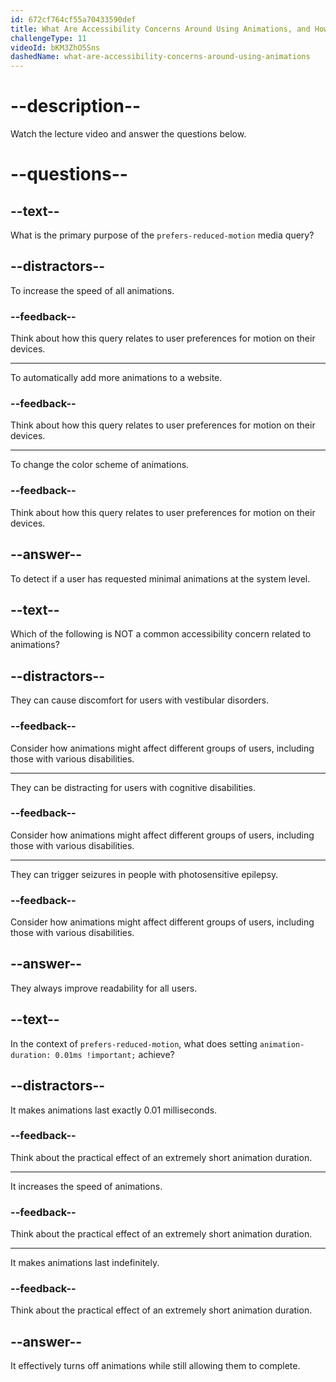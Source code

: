 ```yaml
---
id: 672cf764cf55a70433590def
title: What Are Accessibility Concerns Around Using Animations, and How Can prefers-reduced-motion Help?
challengeType: 11
videoId: bKM3ZhO5Sns
dashedName: what-are-accessibility-concerns-around-using-animations
---
```


# --description--

Watch the lecture video and answer the questions below.

# --questions--

## --text--

What is the primary purpose of the `prefers-reduced-motion` media query?

## --distractors--

To increase the speed of all animations.

### --feedback--

Think about how this query relates to user preferences for motion on their devices.

---

To automatically add more animations to a website.

### --feedback--

Think about how this query relates to user preferences for motion on their devices.

---

To change the color scheme of animations.

### --feedback--

Think about how this query relates to user preferences for motion on their devices.

## --answer--

To detect if a user has requested minimal animations at the system level.

## --text--

Which of the following is NOT a common accessibility concern related to animations?

## --distractors--

They can cause discomfort for users with vestibular disorders.

### --feedback--

Consider how animations might affect different groups of users, including those with various disabilities.

---

They can be distracting for users with cognitive disabilities.

### --feedback--

Consider how animations might affect different groups of users, including those with various disabilities.

---

They can trigger seizures in people with photosensitive epilepsy.

### --feedback--

Consider how animations might affect different groups of users, including those with various disabilities.

## --answer--

They always improve readability for all users.

## --text--

In the context of `prefers-reduced-motion`, what does setting `animation-duration: 0.01ms !important;` achieve?

## --distractors--

It makes animations last exactly 0.01 milliseconds.

### --feedback--

Think about the practical effect of an extremely short animation duration.

---

It increases the speed of animations.

### --feedback--

Think about the practical effect of an extremely short animation duration.

---

It makes animations last indefinitely.

### --feedback--

Think about the practical effect of an extremely short animation duration.

## --answer--

It effectively turns off animations while still allowing them to complete.

